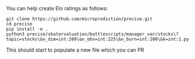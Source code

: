 You can help create Elo ratings as follows:

    git clone https://github.com/microprediction/precise.git
    cd precise
    pip install -e . 
    python3 precise/skatervaluation/battlescripts/manager_var/stocks\?topic=stocks\&n_dim=int:200\&n_obs=int:225\&n_burn=int:200\&k=int:1.py
    
This should start to populate a new file which you can PR 

